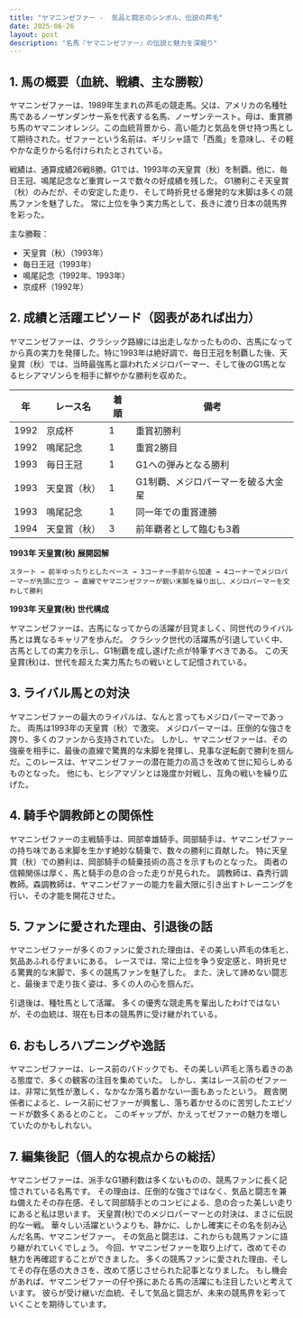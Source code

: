```yaml
---
title: "ヤマニンゼファー -  気品と闘志のシンボル、伝説の芦毛"
date: 2025-06-26
layout: post
description: "名馬『ヤマニンゼファー』の伝説と魅力を深堀り"
---
```


## 1. 馬の概要（血統、戦績、主な勝鞍）

ヤマニンゼファーは、1989年生まれの芦毛の競走馬。父は、アメリカの名種牡馬であるノーザンダンサー系を代表する名馬、ノーザンテースト。母は、重賞勝ち馬のヤマニンオレンジ。この血統背景から、高い能力と気品を併せ持つ馬として期待された。ゼファーという名前は、ギリシャ語で「西風」を意味し、その軽やかな走りから名付けられたとされている。

戦績は、通算成績26戦8勝。G1では、1993年の天皇賞（秋）を制覇。他に、毎日王冠、鳴尾記念など重賞レースで数々の好成績を残した。  G1勝利こそ天皇賞（秋）のみだが、その安定した走り、そして時折見せる爆発的な末脚は多くの競馬ファンを魅了した。  常に上位を争う実力馬として、長きに渡り日本の競馬界を彩った。

主な勝鞍：

* 天皇賞（秋）（1993年）
* 毎日王冠（1993年）
* 鳴尾記念（1992年、1993年）
* 京成杯（1992年）


## 2. 成績と活躍エピソード（図表があれば出力）

ヤマニンゼファーは、クラシック路線には出走しなかったものの、古馬になってから真の実力を発揮した。特に1993年は絶好調で、毎日王冠を制覇した後、天皇賞（秋）では、当時最強馬と謳われたメジロパーマー、そして後のG1馬となるヒシアマゾンらを相手に鮮やかな勝利を収めた。

| 年 | レース名        | 着順 | 備考                                   |
|---|-----------------|-----|----------------------------------------|
| 1992 | 京成杯          | 1   | 重賞初勝利                             |
| 1992 | 鳴尾記念        | 1   | 重賞2勝目                             |
| 1993 | 毎日王冠        | 1   | G1への弾みとなる勝利                   |
| 1993 | 天皇賞（秋）    | 1   | G1制覇、メジロパーマーを破る大金星     |
| 1993 | 鳴尾記念        | 1   | 同一年での重賞連勝                     |
| 1994 | 天皇賞（秋）    | 3   | 前年覇者として臨むも3着                |


**1993年 天皇賞(秋) 展開図解**

```
スタート → 前半ゆったりとしたペース → 3コーナー手前から加速 → 4コーナーでメジロパーマーが先頭に立つ → 直線でヤマニンゼファーが鋭い末脚を繰り出し、メジロパーマーを交わして勝利
```

**1993年 天皇賞(秋) 世代構成**

ヤマニンゼファーは、古馬になってからの活躍が目覚ましく、同世代のライバル馬とは異なるキャリアを歩んだ。  クラシック世代の活躍馬が引退していく中、古馬としての実力を示し、G1制覇を成し遂げた点が特筆すべきである。  この天皇賞(秋)は、世代を超えた実力馬たちの戦いとして記憶されている。


## 3. ライバル馬との対決

ヤマニンゼファーの最大のライバルは、なんと言ってもメジロパーマーであった。  両馬は1993年の天皇賞（秋）で激突。  メジロパーマーは、圧倒的な強さを誇り、多くのファンから支持されていた。  しかし、ヤマニンゼファーは、その強豪を相手に、最後の直線で驚異的な末脚を発揮し、見事な逆転劇で勝利を掴んだ。このレースは、ヤマニンゼファーの潜在能力の高さを改めて世に知らしめるものとなった。  他にも、ヒシアマゾンとは幾度か対戦し、互角の戦いを繰り広げた。


## 4. 騎手や調教師との関係性

ヤマニンゼファーの主戦騎手は、岡部幸雄騎手。岡部騎手は、ヤマニンゼファーの持ち味である末脚を生かす絶妙な騎乗で、数々の勝利に貢献した。  特に天皇賞（秋）での勝利は、岡部騎手の騎乗技術の高さを示すものとなった。  両者の信頼関係は厚く、馬と騎手の息の合った走りが見られた。  調教師は、森秀行調教師。森調教師は、ヤマニンゼファーの能力を最大限に引き出すトレーニングを行い、その才能を開花させた。


## 5. ファンに愛された理由、引退後の話

ヤマニンゼファーが多くのファンに愛された理由は、その美しい芦毛の体毛と、気品あふれる佇まいにある。  レースでは、常に上位を争う安定感と、時折見せる驚異的な末脚で、多くの競馬ファンを魅了した。  また、決して諦めない闘志と、最後まで走り抜く姿は、多くの人の心を掴んだ。

引退後は、種牡馬として活躍。  多くの優秀な競走馬を輩出したわけではないが、その血統は、現在も日本の競馬界に受け継がれている。


## 6. おもしろハプニングや逸話

ヤマニンゼファーは、レース前のパドックでも、その美しい芦毛と落ち着きのある態度で、多くの観客の注目を集めていた。  しかし、実はレース前のゼファーは、非常に気性が激しく、なかなか落ち着かない一面もあったという。  厩舎関係者によると、レース前にゼファーが興奮し、落ち着かせるのに苦労したエピソードが数多くあるとのこと。  このギャップが、かえってゼファーの魅力を増していたのかもしれない。


## 7. 編集後記（個人的な視点からの総括）

ヤマニンゼファーは、派手なG1勝利数は多くないものの、競馬ファンに長く記憶されている名馬です。  その理由は、圧倒的な強さではなく、気品と闘志を兼ね備えたその存在感、そして岡部騎手とのコンビによる、息の合った美しい走りにあると私は思います。  天皇賞(秋)でのメジロパーマーとの対決は、まさに伝説的な一戦。  華々しい活躍というよりも、静かに、しかし確実にその名を刻み込んだ名馬、ヤマニンゼファー。  その気品と闘志は、これからも競馬ファンに語り継がれていくでしょう。  今回、ヤマニンゼファーを取り上げて、改めてその魅力を再確認することができました。  多くの競馬ファンに愛された理由、そしてその存在感の大きさを、改めて感じさせられた記事となりました。  もし機会があれば、ヤマニンゼファーの仔や孫にあたる馬の活躍にも注目したいと考えています。  彼らが受け継いだ血統、そして気品と闘志が、未来の競馬界を彩っていくことを期待しています。
